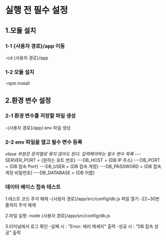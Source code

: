 # 실행 전 필수 설정

## 1.모듈 설치

### 1-1 {사용자 경로}/app 이동

-cd {사용자 경로}/app

### 1-2 모듈 설치

-npm install

## 2.환경 변수 설정

### 2-1 환경 변수를 저장할 파일 생성

-{사용자 경로}/app/.env 파일 생성

### 2-2 env 파일을 열고 필수 변수 등록

_vlaue 부분은 문자열로 묶지 않아도 된다._
_입력해야하는 필수 변수 목록_
---SERVER_PORT = {원하는 포트 번호}
---DB_HOST = {DB IP 주소}
---DB_PORT = {DB 접속 Port}
---DB_USER = {DB 접속 계정}
---DB_PASSWORD = {DB 접속 계정 비밀번호}
---DB_DATABASE = {DB 이름}

### 데이터 베이스 접속 테스트

1.테스트 코드 주석 해제
-{사용자 경로}/app/src/config/db.js 파일 열기
-22~30번줄까지 주석 해제

2.파일 실행
-node {사용자 경로}/app/src/config/db.js

3.터미널에서 로그 확인 -실패 시 : "Error: 에러 메세지" 출력 -성공 시 : "DB 접속 성공" 출력
